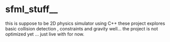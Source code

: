 # sfml_stuff__

this is suppose to be 2D physics simulator using C++
these project explores basic collision detection , constraints and gravity
well... the project is not optimized yet ... just live with for now.
